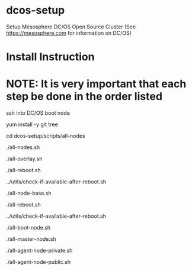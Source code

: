 # dcos-setup
Setup Mesosphere DC/OS Open Source Cluster (See https://mesosphere.com for information on DC/OS)

# Install Instruction

# NOTE: It is very important that each step be done in the order listed

ssh into DC/OS boot node

yum install -y git tree

cd dcos-setup/scripts/all-nodes

./all-nodes.sh

./all-overlay.sh 

./all-reboot.sh 

 ../utils/check-if-available-after-reboot.sh 

./all-node-base.sh 

./all-reboot.sh 

../utils/check-if-available-after-reboot.sh 

./all-boot-node.sh 

./all-master-node.sh 

./all-agent-node-private.sh

./all-agent-node-public.sh




